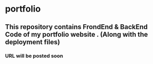 # portfolio 

## This repository contains FrondEnd & BackEnd Code of my portfolio website . (Along with the deployment files)

### URL will be posted soon 
 